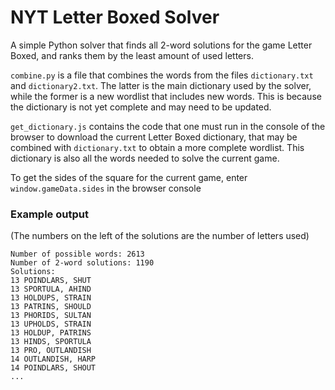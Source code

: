 # NYT Letter Boxed Solver
A simple Python solver that finds all 2-word solutions for the game Letter Boxed, and ranks them by the least amount of used letters.

`combine.py` is a file that combines the words from the files `dictionary.txt` and `dictionary2.txt`. The latter is the main dictionary used by the solver, while the former is a new wordlist that includes new words. This is because the dictionary is not yet complete and may need to be updated.

`get_dictionary.js` contains the code that one must run in the console of the browser to download the current Letter Boxed dictionary, that may be combined with `dictionary.txt` to obtain a more complete wordlist. This dictionary is also all the words needed to solve the current game.

To get the sides of the square for the current game, enter `window.gameData.sides` in the browser console

### Example output
(The numbers on the left of the solutions are the number of letters used)
```
Number of possible words: 2613
Number of 2-word solutions: 1190
Solutions:
13 POINDLARS, SHUT 
13 SPORTULA, AHIND 
13 HOLDUPS, STRAIN 
13 PATRINS, SHOULD 
13 PHORIDS, SULTAN 
13 UPHOLDS, STRAIN 
13 HOLDUP, PATRINS 
13 HINDS, SPORTULA 
13 PRO, OUTLANDISH 
14 OUTLANDISH, HARP 
14 POINDLARS, SHOUT
...
```
